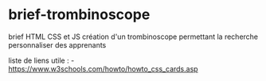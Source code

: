 # brief-trombinoscope
brief HTML CSS et JS création d'un trombinoscope permettant la recherche personnaliser des apprenants

liste de liens utile :
-https://www.w3schools.com/howto/howto_css_cards.asp
